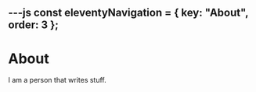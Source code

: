 ---js
const eleventyNavigation = {
	key: "About",
	order: 3
};
---

# About

I am a person that writes stuff.
